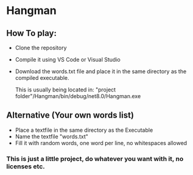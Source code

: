 # Hangman

## How To play: 
* Clone the repository
* Compile it using VS Code or Visual Studio
* Download the words.txt file and place it in the same directory as the compiled executable.
  
  This is usually being located in: "project folder"/Hangman/bin/debug/net8.0/Hangman.exe

## Alternative (Your own words list)
* Place a textfile in the same directory as the Executable
* Name the textfile "words.txt"
* Fill it with random words, one word per line, no whitespaces allowed


### This is just a little project, do whatever you want with it, no licenses etc.
